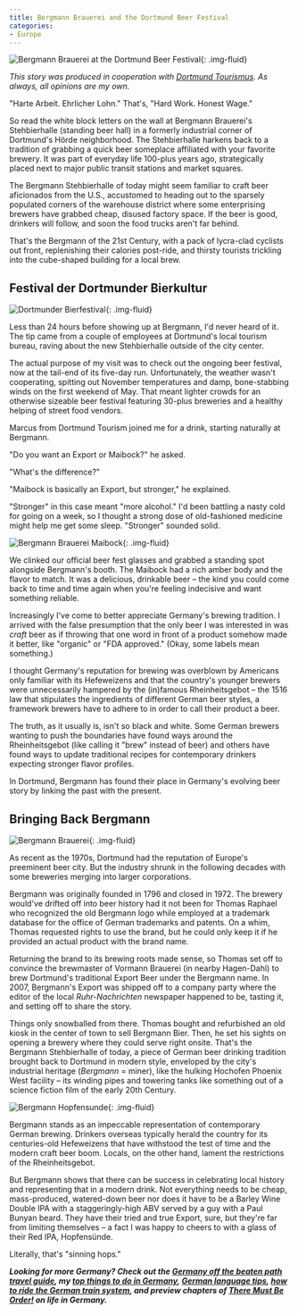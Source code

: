 ```yaml
---
title: Bergmann Brauerei and the Dortmund Beer Festival
categories:
- Europe
---
```


![Bergmann Brauerei at the Dortmund Beer Festival](https://withoutapath.com/wp-content/uploads/2019/05/Bergmann-Brewery-at-the-Dortund-Beer-Festival-1024x768.jpg){: .img-fluid}

_This story was produced in cooperation with [Dortmund Tourismus](https://www.dortmund-tourismus.de/en). As always, all opinions are my own._

"Harte Arbeit. Ehrlicher Lohn." That's, "Hard Work. Honest Wage."

So read the white block letters on the wall at Bergmann Brauerei's Stehbierhalle (standing beer hall) in a formerly industrial corner of Dortmund's Hörde neighborhood. The Stehbierhalle harkens back to a tradition of grabbing a quick beer someplace affiliated with your favorite brewery. It was part of everyday life 100-plus years ago, strategically placed next to major public transit stations and market squares.

The Bergmann Stehbierhalle of today might seem familiar to craft beer aficionados from the U.S., accustomed to heading out to the sparsely populated corners of the warehouse district where some enterprising brewers have grabbed cheap, disused factory space. If the beer is good, drinkers will follow, and soon the food trucks aren't far behind. 

That's the Bergmann of the 21st Century, with a pack of lycra-clad cyclists out front, replenishing their calories post-ride, and thirsty tourists trickling into the cube-shaped building for a local brew.

<!-- more -->

## Festival der Dortmunder Bierkultur

![Dortmunder Bierfestival](https://withoutapath.com/wp-content/uploads/2019/05/Dortmunder-Bierfestival-1024x768.jpg){: .img-fluid}

Less than 24 hours before showing up at Bergmann, I'd never heard of it. The tip came from a couple of employees at Dortmund's local tourism bureau, raving about the new Stehbierhalle outside of the city center.

The actual purpose of my visit was to check out the ongoing beer festival, now at the tail-end of its five-day run. Unfortunately, the weather wasn't cooperating, spitting out November temperatures and damp, bone-stabbing winds on the first weekend of May. That meant lighter crowds for an otherwise sizeable beer festival featuring 30-plus breweries and a healthy helping of street food vendors.

Marcus from Dortmund Tourism joined me for a drink, starting naturally at Bergmann.

"Do you want an Export or Maibock?" he asked.

"What's the difference?"

"Maibock is basically an Export, but stronger," he explained.

"Stronger" in this case meant "more alcohol." I'd been battling a nasty cold for going on a week, so I thought a strong dose of old-fashioned medicine might help me get some sleep. "Stronger" sounded solid.

![Bergmann Brauerei Maibock](https://withoutapath.com/wp-content/uploads/2019/05/Bergmann-Maibock-1024x768.jpg){: .img-fluid}

We clinked our official beer fest glasses and grabbed a standing spot alongside Bergmann's booth. The Maibock had a rich amber body and the flavor to match. It was a delicious, drinkable beer – the kind you could come back to time and time again when you're feeling indecisive and want something reliable.

Increasingly I've come to better appreciate Germany's brewing tradition. I arrived with the false presumption that the only beer I was interested in was _craft_ beer as if throwing that one word in front of a product somehow made it better, like "organic" or "FDA approved." (Okay, some labels mean something.)

I thought Germany's reputation for brewing was overblown by Americans only familiar with its Hefeweizens and that the country's younger brewers were unnecessarily hampered by the (in)famous Rheinheitsgebot – the 1516 law that stipulates the ingredients of different German beer styles, a framework brewers have to adhere to in order to call their product a beer.

The truth, as it usually is, isn't so black and white. Some German brewers wanting to push the boundaries have found ways around the Rheinheitsgebot (like calling it "brew" instead of beer) and others have found ways to update traditional recipes for contemporary drinkers expecting stronger flavor profiles. 

In Dortmund, Bergmann has found their place in Germany's evolving beer story by linking the past with the present.

## Bringing Back Bergmann

![Bergmann Brauerei](https://withoutapath.com/wp-content/uploads/2019/05/Bergmann-Brauerei-1024x682.jpg){: .img-fluid}

As recent as the 1970s, Dortmund had the reputation of Europe's preeminent beer city. But the industry shrunk in the following decades with some breweries merging into larger corporations.

Bergmann was originally founded in 1796 and closed in 1972. The brewery would've drifted off into beer history had it not been for Thomas Raphael who recognized the old Bergmann logo while employed at a trademark database for the office of German trademarks and patents. On a whim, Thomas requested rights to use the brand, but he could only keep it if he provided an actual product with the brand name. 

Returning the brand to its brewing roots made sense, so Thomas set off to convince the brewmaster of Vormann Brauerei (in nearby Hagen-Dahl) to brew Dortmund's traditional Export Beer under the Bergmann name. In 2007, Bergmann's Export was shipped off to a company party where the editor of the local _Ruhr-Nachrichten_ newspaper happened to be, tasting it, and setting off to share the story. 

Things only snowballed from there. Thomas bought and refurbished an old kiosk in the center of town to sell Bergmann Bier. Then, he set his sights on opening a brewery where they could serve right onsite. That's the Bergmann Stehbierhalle of today, a piece of German beer drinking tradition brought back to Dortmund in modern style, enveloped by the city's industrial heritage (_Bergmann_ = miner), like the hulking Hochofen Phoenix West facility – its winding pipes and towering tanks like something out of a science fiction film of the early 20th Century.

![Bergmann Hopfensunde](https://withoutapath.com/wp-content/uploads/2019/05/Bergmann-Hopfensunde-1024x768.jpg){: .img-fluid}

Bergmann stands as an impeccable representation of contemporary German brewing. Drinkers overseas typically herald the country for its centuries-old Hefeweizens that have withstood the test of time and the modern craft beer boom. Locals, on the other hand, lament the restrictions of the Rheinheitsgebot. 

But Bergmann shows that there can be success in celebrating local history and representing that in a modern drink. Not everything needs to be cheap, mass-produced, watered-down beer nor does it have to be a Barley Wine Double IPA with a staggeringly-high ABV served by a guy with a Paul Bunyan beard. They have their tried and true Export, sure, but they're far from limiting themselves – a fact I was happy to cheers to with a glass of their Red IPA, Hopfensünde.

Literally, that's "sinning hops."

_**Looking for more Germany? Check out the [Germany off the beaten path travel guide](https://withoutapath.com/travel-guides/germany/), my [top things to do in Germany](https://withoutapath.com/things-to-do-in-germany/), [German language tips](https://withoutapath.com/most-important-german-travel-phrases/), [how to ride the German train system](https://withoutapath.com/german-train/), and preview chapters of [There Must Be Order!](https://withoutapath.com/category/essays/there-must-be-order/) on life in Germany.**_

